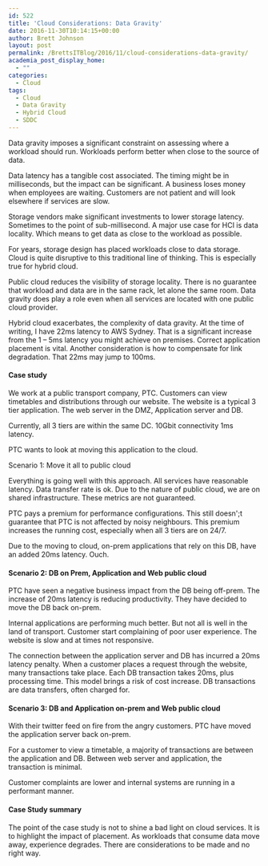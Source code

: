 ```yaml
---
id: 522
title: 'Cloud Considerations: Data Gravity'
date: 2016-11-30T10:14:15+00:00
author: Brett Johnson
layout: post
permalink: /BrettsITBlog/2016/11/cloud-considerations-data-gravity/
academia_post_display_home:
  - ""
categories:
  - Cloud
tags:
  - Cloud
  - Data Gravity
  - Hybrid Cloud
  - SDDC
---
```


Data gravity imposes a significant constraint on assessing where a workload should run. Workloads perform better when close to the source of data.
  
Data latency has a tangible cost associated. The timing might be in milliseconds, but the impact can be significant. A business loses money when employees are waiting. Customers are not patient and will look elsewhere if services are slow.
  
Storage vendors make significant investments to lower storage latency. Sometimes to the point of sub-millisecond. A major use case for HCI is data locality. Which means to get data as close to the workload as possible.
  
For years, storage design has placed workloads close to data storage. Cloud is quite disruptive to this traditional line of thinking. This is especially true for hybrid cloud.
  
Public cloud reduces the visibility of storage locality. There is no guarantee that workload and data are in the same rack, let alone the same room. Data gravity does play a role even when all services are located with one public cloud provider.
  
Hybrid cloud exacerbates, the complexity of data gravity. At the time of writing, I have 22ms latency to AWS Sydney. That is a significant increase from the 1 &#8211; 5ms latency you might achieve on premises. Correct application placement is vital. Another consideration is how to compensate for link degradation. That 22ms may jump to 100ms.

#### Case study

We work at a public transport company, PTC. Customers can view timetables and distributions through our website. The website is a typical 3 tier application. The web server in the DMZ, Application server and DB.
  
Currently, all 3 tiers are within the same DC. 10Gbit connectivity 1ms latency.
  
PTC wants to look at moving this application to the cloud.
  
Scenario 1: Move it all to public cloud
  
Everything is going well with this approach. All services have reasonable latency. Data transfer rate is ok. Due to the nature of public cloud, we are on shared infrastructure. These metrics are not guaranteed.
  
PTC pays a premium for performance configurations. This still doesn';t guarantee that PTC is not affected by noisy neighbours. This premium increases the running cost, especially when all 3 tiers are on 24/7.
  
Due to the moving to cloud, on-prem applications that rely on this DB, have an added 20ms latency. Ouch.

#### Scenario 2: DB on Prem, Application and Web public cloud

PTC have seen a negative business impact from the DB being off-prem. The increase of 20ms latency is reducing productivity. They have decided to move the DB back on-prem.
  
Internal applications are performing much better. But not all is well in the land of transport. Customer start complaining of poor user experience. The website is slow and at times not responsive.
  
The connection between the application server and DB has incurred a 20ms latency penalty. When a customer places a request through the website, many transactions take place. Each DB transaction takes 20ms, plus processing time. This model brings a risk of cost increase. DB transactions are data transfers, often charged for.

#### Scenario 3: DB and Application on-prem and Web public cloud

With their twitter feed on fire from the angry customers. PTC have moved the application server back on-prem.
  
For a customer to view a timetable, a majority of transactions are between the application and DB. Between web server and application, the transaction is minimal.
  
Customer complaints are lower and internal systems are running in a performant manner.

#### Case Study summary

The point of the case study is not to shine a bad light on cloud services. It is to highlight the impact of placement. As workloads that consume data move away, experience degrades. There are considerations to be made and no right way.